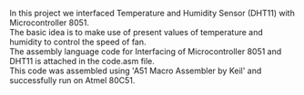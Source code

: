In this project we interfaced Temperature and Humidity Sensor (DHT11) with Microcontroller 8051.    
The basic idea is to make use of present values of temperature and humidity to control the speed of fan.   
The assembly language code for Interfacing of Microcontroller 8051 and DHT11 is attached in the code.asm file.  
This code was assembled using 'A51 Macro Assembler by Keil' and successfully run on Atmel 80C51.  
  
